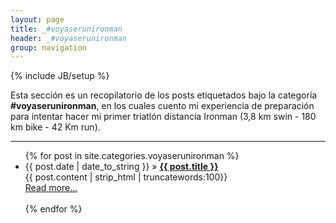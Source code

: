 ```yaml
---
layout: page
title: _#voyaserunironman
header: _#voyaserunironman
group: navigation
---
```

{% include JB/setup %}

Esta sección es un recopilatorio de los posts etiquetados bajo la categoría **#voyaserunironman**, en los cuales cuento mi experiencia de preparación para intentar hacer mi primer triatlón distancia Ironman (3,8 km swin - 180 km bike - 42 Km run).

***

<ul >
    {% for post in site.categories.voyaserunironman %}
    <li><span>{{ post.date | date_to_string }}</span> &raquo; <a href="{{ BASE_PATH }}{{ post.url }}"><b>{{ post.title }}</b></a></li>
        {{ post.content | strip_html | truncatewords:100}}<br>
            <a href="{{ post.url }}">Read more...</a><br><br>
    {% endfor %}
</ul>